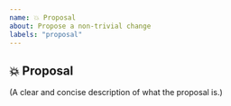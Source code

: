 ```yaml
---
name: 💥 Proposal
about: Propose a non-trivial change 
labels: "proposal"
---
```


## 💥 Proposal

(A clear and concise description of what the proposal is.)

